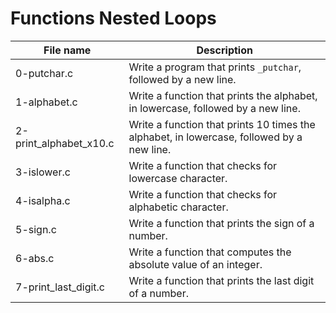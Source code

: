 # Functions Nested Loops

| File name              | Description                                                                               |
| ---------------------- | ----------------------------------------------------------------------------------------- |
| 0-putchar.c            | Write a program that prints `_putchar`, followed by a new line.                           |
| 1-alphabet.c           | Write a function that prints the alphabet, in lowercase, followed by a new line.          |
| 2-print_alphabet_x10.c | Write a function that prints 10 times the alphabet, in lowercase, followed by a new line. |
| 3-islower.c            | Write a function that checks for lowercase character.                                     |
| 4-isalpha.c            | Write a function that checks for alphabetic character.                                    |
| 5-sign.c               | Write a function that prints the sign of a number.                                        |
| 6-abs.c                | Write a function that computes the absolute value of an integer.                          |
| 7-print_last_digit.c   | Write a function that prints the last digit of a number.                                  |
